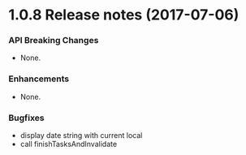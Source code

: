 1.0.8 Release notes (2017-07-06)
=============================================================

### API Breaking Changes

* None.

### Enhancements

* None.

### Bugfixes

* display date string with current local
* call finishTasksAndInvalidate
